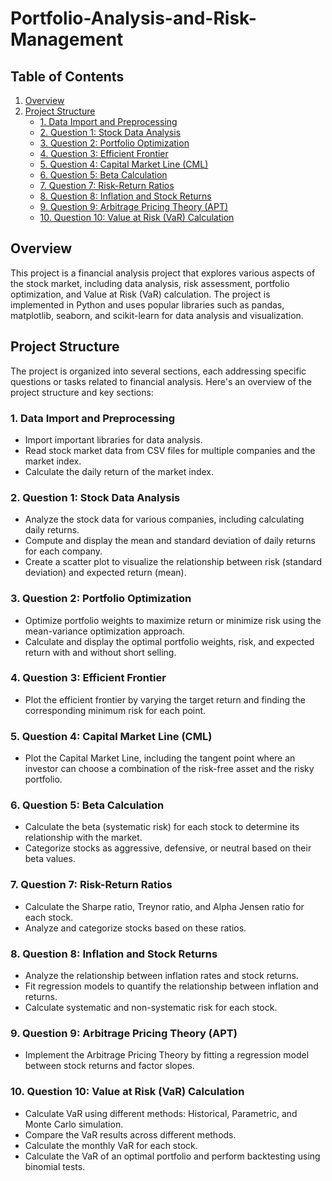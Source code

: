 # Portfolio-Analysis-and-Risk-Management

## Table of Contents
1. [Overview](#overview)
2. [Project Structure](#project-structure)
   - [1. Data Import and Preprocessing](#1-data-import-and-preprocessing)
   - [2. Question 1: Stock Data Analysis](#2-question-1-stock-data-analysis)
   - [3. Question 2: Portfolio Optimization](#3-question-2-portfolio-optimization)
   - [4. Question 3: Efficient Frontier](#4-question-3-efficient-frontier)
   - [5. Question 4: Capital Market Line (CML)](#5-question-4-capital-market-line-cml)
   - [6. Question 5: Beta Calculation](#6-question-5-beta-calculation)
   - [7. Question 7: Risk-Return Ratios](#7-question-7-risk-return-ratios)
   - [8. Question 8: Inflation and Stock Returns](#8-question-8-inflation-and-stock-returns)
   - [9. Question 9: Arbitrage Pricing Theory (APT)](#9-question-9-arbitrage-pricing-theory-apt)
   - [10. Question 10: Value at Risk (VaR) Calculation](#10-question-10-value-at-risk-var-calculation)

## Overview

This project is a financial analysis project that explores various aspects of the stock market, including data analysis, risk assessment, portfolio optimization, and Value at Risk (VaR) calculation. The project is implemented in Python and uses popular libraries such as pandas, matplotlib, seaborn, and scikit-learn for data analysis and visualization.

## Project Structure

The project is organized into several sections, each addressing specific questions or tasks related to financial analysis. Here's an overview of the project structure and key sections:

### 1. Data Import and Preprocessing

- Import important libraries for data analysis.
- Read stock market data from CSV files for multiple companies and the market index.
- Calculate the daily return of the market index.

### 2. Question 1: Stock Data Analysis

- Analyze the stock data for various companies, including calculating daily returns.
- Compute and display the mean and standard deviation of daily returns for each company.
- Create a scatter plot to visualize the relationship between risk (standard deviation) and expected return (mean).

### 3. Question 2: Portfolio Optimization

- Optimize portfolio weights to maximize return or minimize risk using the mean-variance optimization approach.
- Calculate and display the optimal portfolio weights, risk, and expected return with and without short selling.

### 4. Question 3: Efficient Frontier

- Plot the efficient frontier by varying the target return and finding the corresponding minimum risk for each point.

### 5. Question 4: Capital Market Line (CML)

- Plot the Capital Market Line, including the tangent point where an investor can choose a combination of the risk-free asset and the risky portfolio.

### 6. Question 5: Beta Calculation

- Calculate the beta (systematic risk) for each stock to determine its relationship with the market.
- Categorize stocks as aggressive, defensive, or neutral based on their beta values.

### 7. Question 7: Risk-Return Ratios

- Calculate the Sharpe ratio, Treynor ratio, and Alpha Jensen ratio for each stock.
- Analyze and categorize stocks based on these ratios.

### 8. Question 8: Inflation and Stock Returns

- Analyze the relationship between inflation rates and stock returns.
- Fit regression models to quantify the relationship between inflation and returns.
- Calculate systematic and non-systematic risk for each stock.

### 9. Question 9: Arbitrage Pricing Theory (APT)

- Implement the Arbitrage Pricing Theory by fitting a regression model between stock returns and factor slopes.

### 10. Question 10: Value at Risk (VaR) Calculation

- Calculate VaR using different methods: Historical, Parametric, and Monte Carlo simulation.
- Compare the VaR results across different methods.
- Calculate the monthly VaR for each stock.
- Calculate the VaR of an optimal portfolio and perform backtesting using binomial tests.

